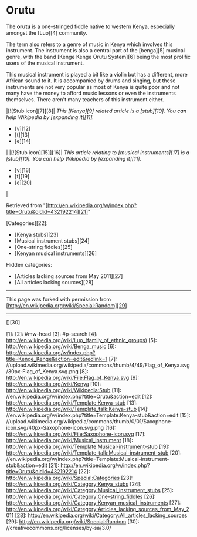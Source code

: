 # Orutu

The **orutu** is a one-stringed fiddle native to western Kenya, especially 
amongst the [Luo][4] community.

The term also refers to a genre of music in Kenya which involves this instrument. 
The instrument is also a central part of the [benga][5] musical genre, with 
the band [Kenge Kenge Orutu System][6] being the most prolific users of the 
musical instrument.

This musical instrument is played a bit like a violin but has a different, 
more African sound to it. It is accompanied by drums and singing, but these 
instruments are not very popular as most of Kenya is quite poor and not many 
have the money to afford music lessons or even the instruments themselves. 
There aren't many teachers of this instrument either.

|[![Stub icon][7]][8]|
_This [Kenya][9] related article is a [stub][10]. You can help Wikipedia by [expanding it][11]._

* [v][12]
* [t][13]
* [e][14]

|
|[![Stub icon][15]][16]|
_This article relating to [musical instruments][17] is a [stub][10]. You can help Wikipedia by [expanding it][11]._

* [v][18]
* [t][19]
* [e][20]

|

Retrieved from "[http://en.wikipedia.org/w/index.php?title=Orutu&oldid=432192214][21]"

[Categories][22]: 

* [Kenya stubs][23]
* [Musical instrument stubs][24]
* [One-string fiddles][25]
* [Kenyan musical instruments][26]

 Hidden categories: 

* [Articles lacking sources from May 2011][27]
* [All articles lacking sources][28]

----

This page was forked with permission from [http://en.wikipedia.org/wiki/Special:Random][29]

----

[][30]

[1]: 
[2]: #mw-head
[3]: #p-search
[4]: http://en.wikipedia.org/wiki/Luo_(family_of_ethnic_groups)
[5]: http://en.wikipedia.org/wiki/Benga_music
[6]: http://en.wikipedia.org/w/index.php?title=Kenge_Kenge&action=edit&redlink=1
[7]: //upload.wikimedia.org/wikipedia/commons/thumb/4/49/Flag_of_Kenya.svg/30px-Flag_of_Kenya.svg.png
[8]: http://en.wikipedia.org/wiki/File:Flag_of_Kenya.svg
[9]: http://en.wikipedia.org/wiki/Kenya
[10]: http://en.wikipedia.org/wiki/Wikipedia:Stub
[11]: //en.wikipedia.org/w/index.php?title=Orutu&action=edit
[12]: http://en.wikipedia.org/wiki/Template:Kenya-stub
[13]: http://en.wikipedia.org/wiki/Template_talk:Kenya-stub
[14]: //en.wikipedia.org/w/index.php?title=Template:Kenya-stub&action=edit
[15]: //upload.wikimedia.org/wikipedia/commons/thumb/0/01/Saxophone-icon.svg/40px-Saxophone-icon.svg.png
[16]: http://en.wikipedia.org/wiki/File:Saxophone-icon.svg
[17]: http://en.wikipedia.org/wiki/Musical_instrument
[18]: http://en.wikipedia.org/wiki/Template:Musical-instrument-stub
[19]: http://en.wikipedia.org/wiki/Template_talk:Musical-instrument-stub
[20]: //en.wikipedia.org/w/index.php?title=Template:Musical-instrument-stub&action=edit
[21]: http://en.wikipedia.org/w/index.php?title=Orutu&oldid=432192214
[22]: http://en.wikipedia.org/wiki/Special:Categories
[23]: http://en.wikipedia.org/wiki/Category:Kenya_stubs
[24]: http://en.wikipedia.org/wiki/Category:Musical_instrument_stubs
[25]: http://en.wikipedia.org/wiki/Category:One-string_fiddles
[26]: http://en.wikipedia.org/wiki/Category:Kenyan_musical_instruments
[27]: http://en.wikipedia.org/wiki/Category:Articles_lacking_sources_from_May_2011
[28]: http://en.wikipedia.org/wiki/Category:All_articles_lacking_sources
[29]: http://en.wikipedia.org/wiki/Special:Random
[30]: //creativecommons.org/licenses/by-sa/3.0/